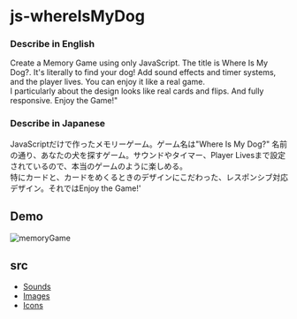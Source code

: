# js-whereIsMyDog

### Describe in English

Create a Memory Game using only JavaScript. The title is Where Is My Dog?. It's literally to find your dog! Add sound effects and timer systems, and the player lives. You can enjoy it like a real game. <br />
I particularly about the design looks like real cards and flips. And fully responsive. Enjoy the Game!"

### Describe in Japanese

JavaScriptだけで作ったメモリーゲーム。ゲーム名は"Where Is My Dog?" 名前の通り、あなたの犬を探すゲーム。サウンドやタイマー、Player Livesまで設定されているので、本当のゲームのように楽しめる。<br />
特にカードと、カードをめくるときのデザインにこだわった、レスポンシブ対応デザイン。それではEnjoy the Game!'

## Demo

![memoryGame](https://user-images.githubusercontent.com/75118062/225224460-4c41da99-960e-4214-ad90-5f6c6e489dc0.gif)


## src
* [Sounds](https://pixabay.com/ja/sound-effects/search/dog/?duration=0-30)
* [Images](https://iconscout.com/all-assets/dog?price=free)
* [Icons](https://fontawesome.com/search?q=dog&o=r)
